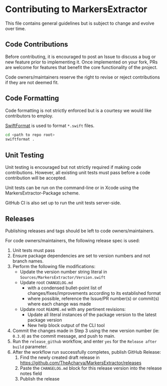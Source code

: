 # Contributing to MarkersExtractor

This file contains general guidelines but is subject to change and evolve over time.

## Code Contributions

Before contributing, it is encouraged to post an Issue to discuss a bug or new feature prior to implementing it. Once implemented on your fork, PRs are welcome for features that benefit the core functionality of the project.

Code owners/maintainers reserve the right to revise or reject contributions if they are not deemed fit.

## Code Formatting

Code formatting is not strictly enforced but is a courtesy we would like contributors to employ.

[SwiftFormat](https://github.com/nicklockwood/SwiftFormat) is used to format `*.swift` files.

```bash
cd <path to repo root>
swiftformat .
```

## Unit Testing

Unit testing is encouraged but not strictly required if making code contributions. However, all existing unit tests must pass before a code contribution will be accepted.

Unit tests can be run on the command-line or in Xcode using the MarkersExtractor-Package scheme.

GitHub CI is also set up to run the unit tests server-side.

## Releases

Publishing releases and tags should be left to code owners/maintainers.

For code owners/maintainers, the following release spec is used:

1. Unit tests must pass
2. Ensure package dependencies are set to version numbers and not branch names.
3. Perform the following file modifications:
   - Update the version number string literal in `Sources/MarkersExtractor/Version.swift`
   - Update root `CHANGELOG.md`
     - with a condensed bullet-point list of changes/fixes/improvements according to its established format
     - where possible, reference the Issue/PR number(s) or commit(s) where each change was made
   - Update root `README.md` with any pertinent revisions:
     - Update all literal instances of the package version to the latest package version
     - New help block output of the CLI tool
4. Commit the changes made in Step 3 using the new version number (ie: `0.3.0`) as the commit message, and push to main.
5. Run the `release_github` workflow, and enter `yes` for the `Release after build` parameter.
6. After the workflow run successfully completes, publish GitHub Release:
   1. Find the newly created draft release in https://github.com/TheAcharya/MarkersExtractor/releases
   2. Paste the `CHANGELOG.md` block for this release version into the release notes field
   3. Publish the release
